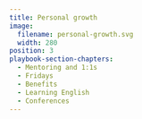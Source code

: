 ```yaml
---
title: Personal growth
image:
  filename: personal-growth.svg
  width: 280
position: 3
playbook-section-chapters:
  - Mentoring and 1:1s
  - Fridays
  - Benefits
  - Learning English
  - Conferences
---
```

